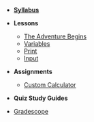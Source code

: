 - **[Syllabus](README.md)**
- **Lessons**
  - [The Adventure Begins](Lessons/adventure_begins.md)
  - [Variables](Lessons/variables.md)
  - [Print](Lessons/print.md)
  - [Input](Lessons/input.md)
  

- **Assignments**
  - [Custom Calculator](Lessons/custom_calculator.md)

- **Quiz Study Guides**

* [Gradescope](https://www.gradescope.com/courses/154615)
